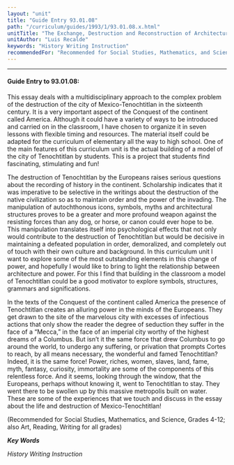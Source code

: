 ```yaml
---
layout: "unit"
title: "Guide Entry 93.01.08"
path: "/curriculum/guides/1993/1/93.01.08.x.html"
unitTitle: "The Exchange, Destruction and Reconstruction of Architectural Signs and Symbols in Mexico-Tenochtitlan: a History of Order and Power"
unitAuthor: "Luis Recalde"
keywords: "History Writing Instruction"
recommendedFor: "Recommended for Social Studies, Mathematics, and Science, Grades 4-12; also Art, Reading, Writing for all grades"
---
```

<body>
<hr/>
 <h4>
  Guide Entry to 93.01.08:
 </h4>
 This essay deals with a multidisciplinary approach to the complex problem of the destruction of the city of Mexico-Tenochtitlan in the sixteenth century. It is a very important aspect of the Conquest of the continent called America. Although it could have a variety of ways to be introduced and carried on in the classroom, I have chosen to organize it in seven lessons with flexible timing and resources. The material itself could be adapted for the curriculum of elementary all the way to high school. One of the main features of this curriculum unit is the actual building of a model of the city of Tenochtitlan by students. This is a project that students find fascinating, stimulating and fun!
 <p>
  The destruction of Tenochtitlan by the Europeans raises serious questions about the recording of history in the continent. Scholarship indicates that it was imperative to be selective in the writings about the destruction of the native civilization so as to maintain order and the power of the invading. The manipulation of autochthonous icons, symbols, myths and architectural structures proves to be a greater and more profound weapon against the resisting forces than any dog, or horse, or canon could ever hope to be. This manipulation translates itself into psychological effects that not only would contribute to the destruction of Tenochtitlan but would be decisive in maintaining a defeated population in order, demoralized, and completely out of touch with their own culture and background. In this curriculum unit I want to explore some of the most outstanding elements in this change of power, and hopefully I would like to bring to light the relationship between architecture and power. For this I find that building in the classroom a model of Tenochtitlan could be a good motivator to explore symbols, structures, grammars and significations.
 </p>
 <p>
  In the texts of the Conquest of the continent called America the presence of Tenochtitlan creates an alluring power in the minds of the Europeans. They get drawn to the site of the marvelous city with excesses of infectious actions that only show the reader the degree of seduction they suffer in the face of a “Mecca,” in the face of an imperial city worthy of the highest dreams of a Columbus. But isn’t it the same force that drew Columbus to go around the world, to undergo any suffering, or privation that prompts Cortes to reach, by all means necessary, the wonderful and famed Tenochtitlan? Indeed, it is the same force! Power, riches, women, slaves, land, fame, myth, fantasy, curiosity, immortality are some of the components of this relentless force. And it seems, looking through the window, that the Europeans, perhaps without knowing it, went to Tenochtitlan to stay. They went there to be swollen up by this massive metropolis built on water. These are some of the experiences that we touch and discuss in the essay about the life and destruction of Mexico-Tenochtitlan!
 </p>
 <p>
  (Recommended for Social Studies, Mathematics, and Science, Grades 4-12; also Art, Reading, Writing for all grades)
 </p>
<p>
  <b>
   <i>
    Key Words
   </i>
  </b>
  <br/>
 </p>
 <p>
  <i>
   History Writing Instruction
  </i>
 </p>

</body>